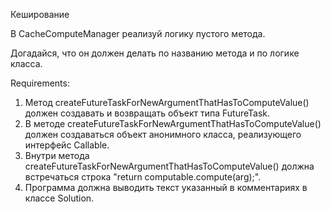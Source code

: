 Кеширование

В CacheComputeManager реализуй логику пустого метода.

Догадайся, что он должен делать по названию метода и по логике класса.


Requirements:
1. Метод createFutureTaskForNewArgumentThatHasToComputeValue() должен создавать и возвращать объект типа FutureTask.
2. В методе createFutureTaskForNewArgumentThatHasToComputeValue() должен создаваться объект анонимного класса, реализующего интерфейс Callable.
3. Внутри метода createFutureTaskForNewArgumentThatHasToComputeValue() должна встречаться строка "return computable.compute(arg);".
4. Программа должна выводить текст указанный в комментариях в классе Solution.
